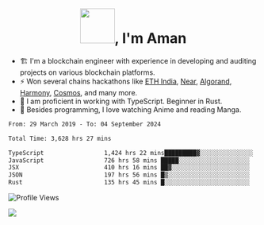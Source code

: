 <h1 align="center"><img src="https://media2.giphy.com/media/v1.Y2lkPTc5MGI3NjExZmx5c2N1N2lkbjg5NnI3ajI2ZXhxZ24yZ3cxcmJibTZrMWZkbjlxaSZlcD12MV9pbnRlcm5hbF9naWZfYnlfaWQmY3Q9Zw/AFdcYElkoNAUE/giphy.webp" width="70">, I'm Aman</h1>

- 🏗️ I'm a blockchain engineer with experience in developing and auditing projects on various blockchain platforms.
- ⚡ Won several chains hackathons like [ETH India](https://devfolio.co/projects/hivm-hybrid-intent-virtual-machine-3ba1), [Near](https://medium.com/encode-club/encode-x-near-hackathon-finale-prizewinners-and-summary-fcf6e409ab07), [Algorand](https://algorand-innovate.hackerearth.com), [Harmony](https://medium.com/harmony-one/winners-of-the-hack-the-horizon-hackathon-ae04f95b71ab), [Cosmos](https://www.hackerearth.com/challenges/hackathon/hackatom-india/), and many more.
- 🌊 I am proficient in working with TypeScript. Beginner in Rust.
- 🍣 Besides programming, I love watching Anime and reading Manga.

<!--START_SECTION:waka-->

```txt
From: 29 March 2019 - To: 04 September 2024

Total Time: 3,628 hrs 27 mins

TypeScript                 1,424 hrs 22 mins█████████▓░░░░░░░░░░░░░░░   39.26 %
JavaScript                 726 hrs 58 mins █████░░░░░░░░░░░░░░░░░░░░   20.04 %
JSX                        410 hrs 16 mins ██▓░░░░░░░░░░░░░░░░░░░░░░   11.31 %
JSON                       197 hrs 56 mins █▒░░░░░░░░░░░░░░░░░░░░░░░   05.46 %
Rust                       135 hrs 45 mins █░░░░░░░░░░░░░░░░░░░░░░░░   03.74 %
```

<!--END_SECTION:waka-->

![Profile Views](https://komarev.com/ghpvc/?username=amanraj1608&label=Profile%20views&color=0e75b6&style=flat-square)

![](https://hit.yhype.me/github/profile?user_id=42104907)
